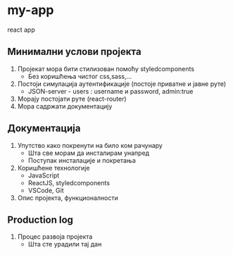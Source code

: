 # my-app
react app

## Минимални услови пројекта 

1. Пројекат мора бити стилизован помоћу styledcomponents 
    - Без коришћења чистог css,sass,...
2. Постоји симулација аутентификације (постоје приватне и јавне руте)
    - JSON-server - users : username и password, admin:true
3. Морају постојати руте (react-router)
4. Мора садржати документацију

## Документација

1. Упутство како покренути на било ком рачунару
    - Шта све морам да инсталирам унапред
    - Поступак инсталације и покретања
2. Коришћене технологије
    - JavaScript
    - ReactJS, styledcomponents
    - VSCode, Git
3. Опис пројекта, функционалности

## Production log

1. Процес развоја пројекта
    - Шта сте урадили тај дан

    



